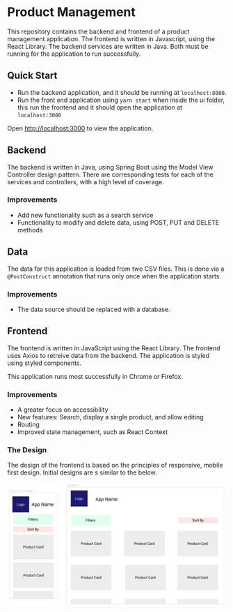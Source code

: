 # Product Management

This repository contains the backend and frontend of a product management application. The frontend is written in Javascript, using the React Library. The backend services are written in Java. Both must be running for the application to run successfully.

## Quick Start

- Run the backend application, and it should be running at `localhost:8080`.
- Run the front end application using `yarn start` when inside the ui folder, this run the frontend and it should open the application at `localhost:3000`

Open [http://localhost:3000](http://localhost:3000) to view the application.


## Backend

The backend is written in Java, using Spring Boot using the Model View Controller design pattern. There are corresponding tests for each of the services and controllers, with a high level of coverage.

### Improvements
- Add new functionality such as a search service
- Functionality to modify and delete data, using POST, PUT and DELETE methods

## Data

The data for this application is loaded from two CSV files. This is done via a `@PostConstruct` annotation that runs only once when the application starts.

### Improvements
- The data source should be replaced with a database. 

## Frontend

The frontend is written in JavaScript using the React Library. The frontend uses Axios to retreive data from the backend. The application is styled using styled components.

This application runs most successfully in Chrome or Firefox.

### Improvements
 
 - A greater focus on accessibility
 - New features: Search, display a single product, and allow editing
 - Routing
 - Improved state management, such as React Context

### The Design

The design of the frontend is based on the principles of responsive, mobile first design. Initial designs are s similar to the below.

![App Design](./AppDesign.png)
